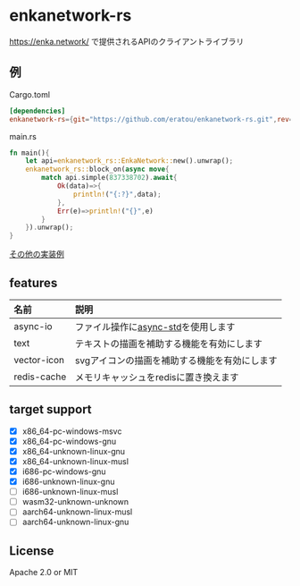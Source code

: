 # enkanetwork-rs

https://enka.network/ で提供されるAPIのクライアントライブラリ  

## 例  
Cargo.toml
```toml
[dependencies]
enkanetwork-rs={git="https://github.com/eratou/enkanetwork-rs.git",rev="4d1fffaf86135664468dd5b1e89ba4b315db264e"}
```
main.rs
```rust
fn main(){
	let api=enkanetwork_rs::EnkaNetwork::new().unwrap();
	enkanetwork_rs::block_on(async move{
		match api.simple(837338702).await{
			Ok(data)=>{
				println!("{:?}",data);
			},
			Err(e)=>println!("{}",e)
		}
	}).unwrap();
}
```
[その他の実装例](examples)

## features
| 名前 | 説明 |
| :------ | :--------------------------------------- |
|async-io | ファイル操作に[async-std](https://crates.io/crates/async-std)を使用します |
|text | テキストの描画を補助する機能を有効にします |
|vector-icon | svgアイコンの描画を補助する機能を有効にします |
|redis-cache | メモリキャッシュをredisに置き換えます |

## target support
* [x] x86_64-pc-windows-msvc
* [x] x86_64-pc-windows-gnu
* [x] x86_64-unknown-linux-gnu
* [x] x86_64-unknown-linux-musl
* [x] i686-pc-windows-gnu
* [x] i686-unknown-linux-gnu
* [ ] i686-unknown-linux-musl
* [ ] wasm32-unknown-unknown
* [ ] aarch64-unknown-linux-musl
* [ ] aarch64-unknown-linux-gnu

## License
Apache 2.0 or MIT
